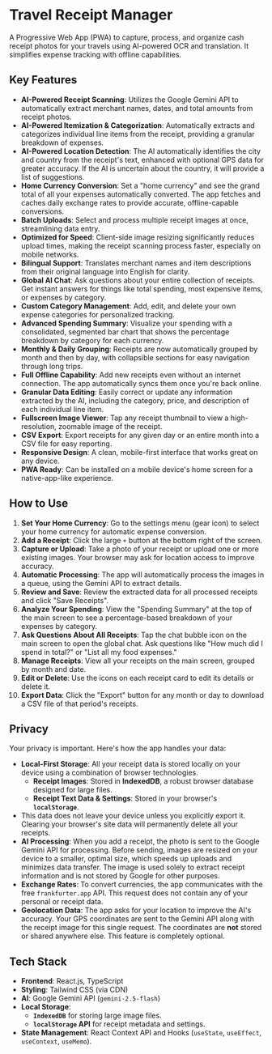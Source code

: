 # Travel Receipt Manager

A Progressive Web App (PWA) to capture, process, and organize cash receipt photos for your travels using AI-powered OCR and translation. It simplifies expense tracking with offline capabilities.

## Key Features

- **AI-Powered Receipt Scanning**: Utilizes the Google Gemini API to automatically extract merchant names, dates, and total amounts from receipt photos.
- **AI-Powered Itemization & Categorization**: Automatically extracts and categorizes individual line items from the receipt, providing a granular breakdown of expenses.
- **AI-Powered Location Detection**: The AI automatically identifies the city and country from the receipt's text, enhanced with optional GPS data for greater accuracy. If the AI is uncertain about the country, it will provide a list of suggestions.
- **Home Currency Conversion**: Set a "home currency" and see the grand total of all your expenses automatically converted. The app fetches and caches daily exchange rates to provide accurate, offline-capable conversions.
- **Batch Uploads**: Select and process multiple receipt images at once, streamlining data entry.
- **Optimized for Speed**: Client-side image resizing significantly reduces upload times, making the receipt scanning process faster, especially on mobile networks.
- **Bilingual Support**: Translates merchant names and item descriptions from their original language into English for clarity.
- **Global AI Chat**: Ask questions about your entire collection of receipts. Get instant answers for things like total spending, most expensive items, or expenses by category.
- **Custom Category Management**: Add, edit, and delete your own expense categories for personalized tracking.
- **Advanced Spending Summary**: Visualize your spending with a consolidated, segmented bar chart that shows the percentage breakdown by category for each currency.
- **Monthly & Daily Grouping**: Receipts are now automatically grouped by month and then by day, with collapsible sections for easy navigation through long trips.
- **Full Offline Capability**: Add new receipts even without an internet connection. The app automatically syncs them once you're back online.
- **Granular Data Editing**: Easily correct or update any information extracted by the AI, including the category, price, and description of each individual line item.
- **Fullscreen Image Viewer**: Tap any receipt thumbnail to view a high-resolution, zoomable image of the receipt.
- **CSV Export**: Export receipts for any given day or an entire month into a CSV file for easy reporting.
- **Responsive Design**: A clean, mobile-first interface that works great on any device.
- **PWA Ready**: Can be installed on a mobile device's home screen for a native-app-like experience.

## How to Use

1.  **Set Your Home Currency**: Go to the settings menu (gear icon) to select your home currency for automatic expense conversion.
2.  **Add a Receipt**: Click the large `+` button at the bottom right of the screen.
3.  **Capture or Upload**: Take a photo of your receipt or upload one or more existing images. Your browser may ask for location access to improve accuracy.
4.  **Automatic Processing**: The app will automatically process the images in a queue, using the Gemini API to extract details.
5.  **Review and Save**: Review the extracted data for all processed receipts and click "Save Receipts".
6.  **Analyze Your Spending**: View the "Spending Summary" at the top of the main screen to see a percentage-based breakdown of your expenses by category.
7.  **Ask Questions About All Receipts**: Tap the chat bubble icon on the main screen to open the global chat. Ask questions like "How much did I spend in total?" or "List all my food expenses."
8.  **Manage Receipts**: View all your receipts on the main screen, grouped by month and date.
9.  **Edit or Delete**: Use the icons on each receipt card to edit its details or delete it.
10. **Export Data**: Click the "Export" button for any month or day to download a CSV file of that period's receipts.

## Privacy

Your privacy is important. Here's how the app handles your data:

-   **Local-First Storage**: All your receipt data is stored locally on your device using a combination of browser technologies.
    -   **Receipt Images**: Stored in **IndexedDB**, a robust browser database designed for large files.
    -   **Receipt Text Data & Settings**: Stored in your browser's **`localStorage`**.
-   This data does not leave your device unless you explicitly export it. Clearing your browser's site data will permanently delete all your receipts.
-   **AI Processing**: When you add a receipt, the photo is sent to the Google Gemini API for processing. Before sending, images are resized on your device to a smaller, optimal size, which speeds up uploads and minimizes data transfer. The image is used solely to extract receipt information and is not stored by Google for other purposes.
-   **Exchange Rates**: To convert currencies, the app communicates with the free `frankfurter.app` API. This request does not contain any of your personal or receipt data.
-   **Geolocation Data**: The app asks for your location to improve the AI's accuracy. Your GPS coordinates are sent to the Gemini API along with the receipt image for this single request. The coordinates are **not** stored or shared anywhere else. This feature is completely optional.

## Tech Stack

- **Frontend**: React.js, TypeScript
- **Styling**: Tailwind CSS (via CDN)
- **AI**: Google Gemini API (`gemini-2.5-flash`)
- **Local Storage**: 
    -   **`IndexedDB`** for storing large image files.
    -   **`localStorage` API** for receipt metadata and settings.
- **State Management**: React Context API and Hooks (`useState`, `useEffect`, `useContext`, `useMemo`).